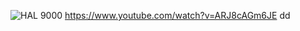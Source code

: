 ![HAL 9000](https://upload.wikimedia.org/wikipedia/commons/f/f6/HAL9000.svg)
https://www.youtube.com/watch?v=ARJ8cAGm6JE
dd